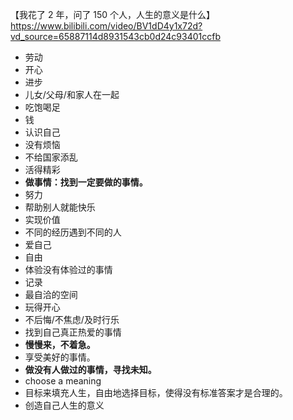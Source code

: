  【我花了 2 年，问了 150 个人，人生的意义是什么】https://www.bilibili.com/video/BV1dD4y1x72d?vd_source=65887114d8931543cb0d24c93401ccfb
- 劳动
- 开心
- 进步
- 儿女/父母/和家人在一起
- 吃饱喝足
- 钱
- 认识自己
- 没有烦恼
- 不给国家添乱
- 活得精彩
- **做事情：找到一定要做的事情。**
- 努力
- 帮助别人就能快乐
- 实现价值
- 不同的经历遇到不同的人
- 爱自己
- 自由
- 体验没有体验过的事情
- 记录
- 最自洽的空间
- 玩得开心
- 不后悔/不焦虑/及时行乐
- 找到自己真正热爱的事情
- **慢慢来，不着急。**
- 享受美好的事情。
- **做没有人做过的事情，寻找未知。**
- choose a meaning
- 目标来填充人生，自由地选择目标，使得没有标准答案才是合理的。
- 创造自己人生的意义